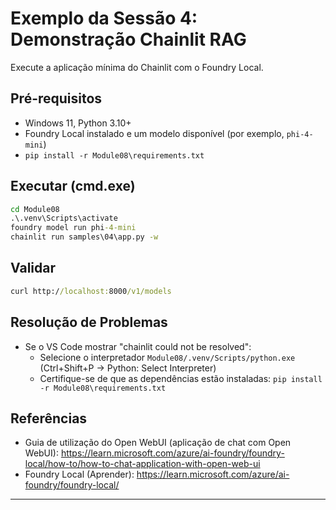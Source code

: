 <!--
CO_OP_TRANSLATOR_METADATA:
{
  "original_hash": "f9e55b8feba71ce09355b66e3a25b6ff",
  "translation_date": "2025-09-22T12:58:17+00:00",
  "source_file": "Module08/samples/04/README.md",
  "language_code": "pt"
}
-->
# Exemplo da Sessão 4: Demonstração Chainlit RAG

Execute a aplicação mínima do Chainlit com o Foundry Local.

## Pré-requisitos
- Windows 11, Python 3.10+
- Foundry Local instalado e um modelo disponível (por exemplo, `phi-4-mini`)
- `pip install -r Module08\requirements.txt`

## Executar (cmd.exe)
```cmd
cd Module08
.\.venv\Scripts\activate
foundry model run phi-4-mini
chainlit run samples\04\app.py -w
```

## Validar
```cmd
curl http://localhost:8000/v1/models
```

## Resolução de Problemas
- Se o VS Code mostrar "chainlit could not be resolved":
	- Selecione o interpretador `Module08/.venv/Scripts/python.exe` (Ctrl+Shift+P → Python: Select Interpreter)
	- Certifique-se de que as dependências estão instaladas: `pip install -r Module08\requirements.txt`

## Referências
- Guia de utilização do Open WebUI (aplicação de chat com Open WebUI): https://learn.microsoft.com/azure/ai-foundry/foundry-local/how-to/how-to-chat-application-with-open-web-ui
- Foundry Local (Aprender): https://learn.microsoft.com/azure/ai-foundry/foundry-local/

---

